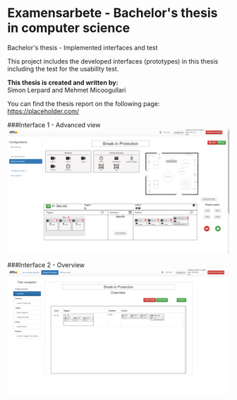 # Examensarbete - Bachelor's thesis in computer science
Bachelor's thesis - Implemented interfaces and test

This project includes the developed interfaces (prototypes) in this thesis including the test for the usability test.

**This thesis is created and written by: <br/>**
Simon Lerpard and Mehmet Micoogullari

You can find the thesis report on the following page:
https://placeholder.com/

###Interface 1 - Advanced view
![Screenshot of the advanced view in interface 1 for the use case 'Break-in protection'](/Screenshots/Interface%201/Use%20Case%20Example%20Start%20Page%20Advanced%20View.png "Interface 1 - Advanced view")

###Interface 2 - Overview
![Screenshot of the overview in interface 2 for the use case 'Break-in protection'](/Screenshots/Interface%202/Use%20Case%20Example%20Start%20Page%20(overview).png "Interface 2 - Overview")
